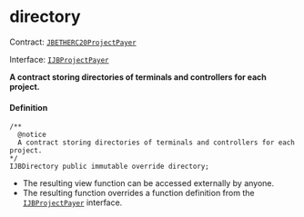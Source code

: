# directory

Contract: [`JBETHERC20ProjectPayer`](/dev/api/contracts/or-utilities/jbetherc20projectpayer/README.md)

Interface: [`IJBProjectPayer`](/dev/api/interfaces/ijbprojectpayer.md)

**A contract storing directories of terminals and controllers for each project.**

#### Definition

```
/**
  @notice
  A contract storing directories of terminals and controllers for each project.
*/
IJBDirectory public immutable override directory;
```

* The resulting view function can be accessed externally by anyone.
* The resulting function overrides a function definition from the [`IJBProjectPayer`](/dev/api/interfaces/ijbprojectpayer.md) interface.
